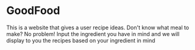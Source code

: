 # GoodFood
This is a website that gives a user recipe ideas. Don't know what meal to make? No problem! Input the ingredient you have in mind and we will display to you the recipes based on your ingredient in mind
